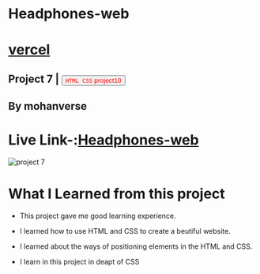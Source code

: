 # Headphones-web
# [vercel](https://vercel.com/mohanverse/headphones-web/5GqSPhbKfyefDhnJ4txhnFBzX9SX)
## Project 7 |  <a><button name="button" style = "color: red" onclick="https:">`HTML CSS` project10</button></a>
## By mohanverse

# Live Link-:[Headphones-web](Headphones-web)

![project 7](./Screenshot(50).png)

# What I Learned from this project

* This project gave me good learning experience.

* I learned how to use HTML and CSS to create a beutiful website.

* I learned about the ways of positioning elements in the HTML and CSS.
* I learn in this project in deapt of CSS
